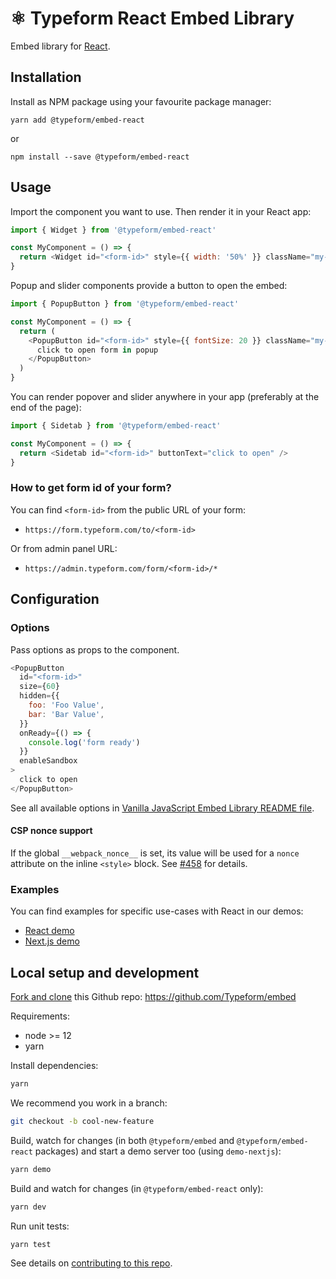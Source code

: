 # ⚛ Typeform React Embed Library

Embed library for [React](https://reactjs.org/).

## Installation

Install as NPM package using your favourite package manager:

```shell
yarn add @typeform/embed-react
```

or

```shell
npm install --save @typeform/embed-react
```

## Usage

Import the component you want to use. Then render it in your React app:

```javascript
import { Widget } from '@typeform/embed-react'

const MyComponent = () => {
  return <Widget id="<form-id>" style={{ width: '50%' }} className="my-form" />
}
```

Popup and slider components provide a button to open the embed:

```javascript
import { PopupButton } from '@typeform/embed-react'

const MyComponent = () => {
  return (
    <PopupButton id="<form-id>" style={{ fontSize: 20 }} className="my-button">
      click to open form in popup
    </PopupButton>
  )
}
```

You can render popover and slider anywhere in your app (preferably at the end of the page):

```javascript
import { Sidetab } from '@typeform/embed-react'

const MyComponent = () => {
  return <Sidetab id="<form-id>" buttonText="click to open" />
}
```

### How to get form id of your form?

You can find `<form-id>` from the public URL of your form:

- `https://form.typeform.com/to/<form-id>`

Or from admin panel URL:

- `https://admin.typeform.com/form/<form-id>/*`

## Configuration

### Options

Pass options as props to the component.

```javascript
<PopupButton
  id="<form-id>"
  size={60}
  hidden={{
    foo: 'Foo Value',
    bar: 'Bar Value',
  }}
  onReady={() => {
    console.log('form ready')
  }}
  enableSandbox
>
  click to open
</PopupButton>
```

See all available options in [Vanilla JavaScript Embed Library README file](../embed/README.md#options).

#### CSP nonce support

If the global `__webpack_nonce__` is set, its value will be used for a `nonce` attribute on the inline `<style>` block. See [#458](https://github.com/Typeform/embed/issues/458) for details.

### Examples

You can find examples for specific use-cases with React in our demos:

- [React demo](../../packages/demo-react)
- [Next.js demo](../../packages/demo-nextjs)

## Local setup and development

[Fork and clone](https://docs.github.com/en/github/getting-started-with-github/fork-a-repo) this Github repo: https://github.com/Typeform/embed

Requirements:

- node >= 12
- yarn

Install dependencies:

```bash
yarn
```

We recommend you work in a branch:

```bash
git checkout -b cool-new-feature
```

Build, watch for changes (in both `@typeform/embed` and `@typeform/embed-react` packages) and start a demo server too (using `demo-nextjs`):

```bash
yarn demo
```

Build and watch for changes (in `@typeform/embed-react` only):

```bash
yarn dev
```

Run unit tests:

```bash
yarn test
```

See details on [contributing to this repo](https://github.com/Typeform/embed#contribution).

